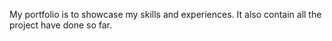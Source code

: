 My portfolio is to showcase my skills and experiences. It also contain all the project have done so far.